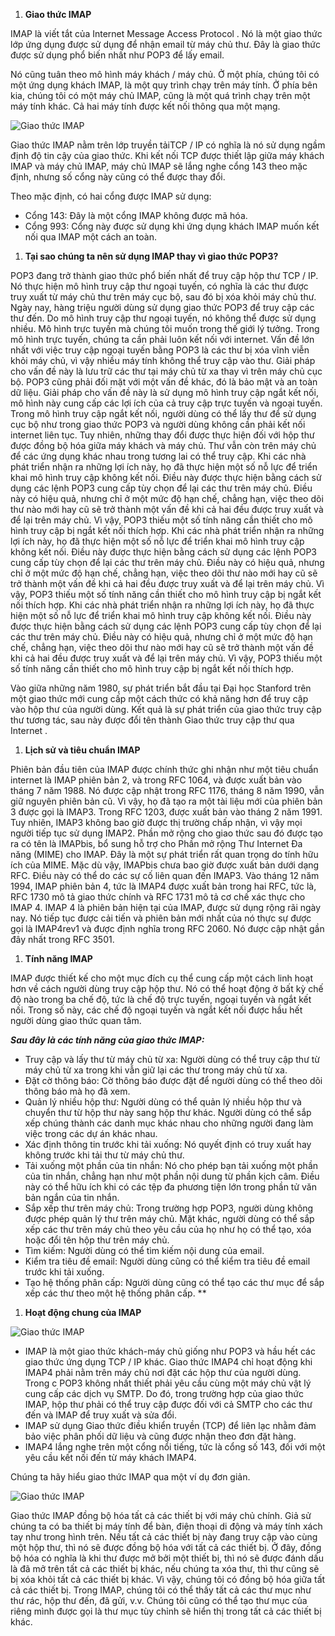 ﻿1. **Giao thức IMAP**

IMAP là viết tắt của Internet Message Access Protocol . Nó là một giao thức lớp ứng dụng được sử dụng để nhận email từ máy chủ thư. Đây là giao thức được sử dụng phổ biến nhất như POP3 để lấy email.

Nó cũng tuân theo mô hình máy khách / máy chủ. Ở một phía, chúng tôi có một ứng dụng khách IMAP, là một quy trình chạy trên máy tính. Ở phía bên kia, chúng tôi có một máy chủ IMAP, cũng là một quá trình chạy trên một máy tính khác. Cả hai máy tính được kết nối thông qua một mạng.

![Giao thức IMAP](Aspose.Words.55bd21cf-3e58-4b22-9e6e-d94c35aa7b7b.001.png)

Giao thức IMAP nằm trên lớp truyền tảiTCP / IP có nghĩa là nó sử dụng ngầm định độ tin cậy của giao thức. Khi kết nối TCP được thiết lập giữa máy khách IMAP và máy chủ IMAP, máy chủ IMAP sẽ lắng nghe cổng 143 theo mặc định, nhưng số cổng này cũng có thể được thay đổi.

Theo mặc định, có hai cổng được IMAP sử dụng:

- Cổng 143: Đây là một cổng IMAP không được mã hóa.
- Cổng 993: Cổng này được sử dụng khi ứng dụng khách IMAP muốn kết nối qua IMAP một cách an toàn.
1. **Tại sao chúng ta nên sử dụng IMAP thay vì giao thức POP3?**

POP3 đang trở thành giao thức phổ biến nhất để truy cập hộp thư TCP / IP. Nó thực hiện mô hình truy cập thư ngoại tuyến, có nghĩa là các thư được truy xuất từ ​​máy chủ thư trên máy cục bộ, sau đó bị xóa khỏi máy chủ thư. Ngày nay, hàng triệu người dùng sử dụng giao thức POP3 để truy cập các thư đến. Do mô hình truy cập thư ngoại tuyến, nó không thể được sử dụng nhiều. Mô hình trực tuyến mà chúng tôi muốn trong thế giới lý tưởng. Trong mô hình trực tuyến, chúng ta cần phải luôn kết nối với internet. Vấn đề lớn nhất với việc truy cập ngoại tuyến bằng POP3 là các thư bị xóa vĩnh viễn khỏi máy chủ, vì vậy nhiều máy tính không thể truy cập vào thư. Giải pháp cho vấn đề này là lưu trữ các thư tại máy chủ từ xa thay vì trên máy chủ cục bộ. POP3 cũng phải đối mặt với một vấn đề khác, đó là bảo mật và an toàn dữ liệu. Giải pháp cho vấn đề này là sử dụng mô hình truy cập ngắt kết nối, mô hình này cung cấp các lợi ích của cả truy cập trực tuyến và ngoại tuyến. Trong mô hình truy cập ngắt kết nối, người dùng có thể lấy thư để sử dụng cục bộ như trong giao thức POP3 và người dùng không cần phải kết nối internet liên tục. Tuy nhiên, những thay đổi được thực hiện đối với hộp thư được đồng bộ hóa giữa máy khách và máy chủ. Thư vẫn còn trên máy chủ để các ứng dụng khác nhau trong tương lai có thể truy cập. Khi các nhà phát triển nhận ra những lợi ích này, họ đã thực hiện một số nỗ lực để triển khai mô hình truy cập không kết nối. Điều này được thực hiện bằng cách sử dụng các lệnh POP3 cung cấp tùy chọn để lại các thư trên máy chủ. Điều này có hiệu quả, nhưng chỉ ở một mức độ hạn chế, chẳng hạn, việc theo dõi thư nào mới hay cũ sẽ trở thành một vấn đề khi cả hai đều được truy xuất và để lại trên máy chủ. Vì vậy, POP3 thiếu một số tính năng cần thiết cho mô hình truy cập bị ngắt kết nối thích hợp. Khi các nhà phát triển nhận ra những lợi ích này, họ đã thực hiện một số nỗ lực để triển khai mô hình truy cập không kết nối. Điều này được thực hiện bằng cách sử dụng các lệnh POP3 cung cấp tùy chọn để lại các thư trên máy chủ. Điều này có hiệu quả, nhưng chỉ ở một mức độ hạn chế, chẳng hạn, việc theo dõi thư nào mới hay cũ sẽ trở thành một vấn đề khi cả hai đều được truy xuất và để lại trên máy chủ. Vì vậy, POP3 thiếu một số tính năng cần thiết cho mô hình truy cập bị ngắt kết nối thích hợp. Khi các nhà phát triển nhận ra những lợi ích này, họ đã thực hiện một số nỗ lực để triển khai mô hình truy cập không kết nối. Điều này được thực hiện bằng cách sử dụng các lệnh POP3 cung cấp tùy chọn để lại các thư trên máy chủ. Điều này có hiệu quả, nhưng chỉ ở một mức độ hạn chế, chẳng hạn, việc theo dõi thư nào mới hay cũ sẽ trở thành một vấn đề khi cả hai đều được truy xuất và để lại trên máy chủ. Vì vậy, POP3 thiếu một số tính năng cần thiết cho mô hình truy cập bị ngắt kết nối thích hợp.

Vào giữa những năm 1980, sự phát triển bắt đầu tại Đại học Stanford trên một giao thức mới cung cấp một cách thức có khả năng hơn để truy cập vào hộp thư của người dùng. Kết quả là sự phát triển của giao thức truy cập thư tương tác, sau này được đổi tên thành Giao thức truy cập thư qua Internet .

1. **Lịch sử và tiêu chuẩn IMAP**

Phiên bản đầu tiên của IMAP được chính thức ghi nhận như một tiêu chuẩn internet là IMAP phiên bản 2, và trong RFC 1064, và được xuất bản vào tháng 7 năm 1988. Nó được cập nhật trong RFC 1176, tháng 8 năm 1990, vẫn giữ nguyên phiên bản cũ. Vì vậy, họ đã tạo ra một tài liệu mới của phiên bản 3 được gọi là IMAP3. Trong RFC 1203, được xuất bản vào tháng 2 năm 1991. Tuy nhiên, IMAP3 không bao giờ được thị trường chấp nhận, vì vậy mọi người tiếp tục sử dụng IMAP2. Phần mở rộng cho giao thức sau đó được tạo ra có tên là IMAPbis, bổ sung hỗ trợ cho Phần mở rộng Thư Internet Đa năng (MIME) cho IMAP. Đây là một sự phát triển rất quan trọng do tính hữu ích của MIME. Mặc dù vậy, IMAPbis chưa bao giờ được xuất bản dưới dạng RFC. Điều này có thể do các sự cố liên quan đến IMAP3. Vào tháng 12 năm 1994, IMAP phiên bản 4, tức là IMAP4 được xuất bản trong hai RFC, tức là, RFC 1730 mô tả giao thức chính và RFC 1731 mô tả cơ chế xác thực cho IMAP 4. IMAP 4 là phiên bản hiện tại của IMAP, được sử dụng rộng rãi ngày nay. Nó tiếp tục được cải tiến và phiên bản mới nhất của nó thực sự được gọi là IMAP4rev1 và được định nghĩa trong RFC 2060. Nó được cập nhật gần đây nhất trong RFC 3501.

1. **Tính năng IMAP**

IMAP được thiết kế cho một mục đích cụ thể cung cấp một cách linh hoạt hơn về cách người dùng truy cập hộp thư. Nó có thể hoạt động ở bất kỳ chế độ nào trong ba chế độ, tức là chế độ trực tuyến, ngoại tuyến và ngắt kết nối. Trong số này, các chế độ ngoại tuyến và ngắt kết nối được hầu hết người dùng giao thức quan tâm.

***Sau đây là các tính năng của giao thức IMAP:***

- Truy cập và lấy thư từ máy chủ từ xa: Người dùng có thể truy cập thư từ máy chủ từ xa trong khi vẫn giữ lại các thư trong máy chủ từ xa.
- Đặt cờ thông báo: Cờ thông báo được đặt để người dùng có thể theo dõi thông báo mà họ đã xem.
- Quản lý nhiều hộp thư: Người dùng có thể quản lý nhiều hộp thư và chuyển thư từ hộp thư này sang hộp thư khác. Người dùng có thể sắp xếp chúng thành các danh mục khác nhau cho những người đang làm việc trong các dự án khác nhau.
- Xác định thông tin trước khi tải xuống: Nó quyết định có truy xuất hay không trước khi tải thư từ máy chủ thư.
- Tải xuống một phần của tin nhắn: Nó cho phép bạn tải xuống một phần của tin nhắn, chẳng hạn như một phần nội dung từ phần kịch câm. Điều này có thể hữu ích khi có các tệp đa phương tiện lớn trong phần tử văn bản ngắn của tin nhắn.
- Sắp xếp thư trên máy chủ: Trong trường hợp POP3, người dùng không được phép quản lý thư trên máy chủ. Mặt khác, người dùng có thể sắp xếp các thư trên máy chủ theo yêu cầu của họ như họ có thể tạo, xóa hoặc đổi tên hộp thư trên máy chủ.
- Tìm kiếm: Người dùng có thể tìm kiếm nội dung của email.
- Kiểm tra tiêu đề email: Người dùng cũng có thể kiểm tra tiêu đề email trước khi tải xuống.
- Tạo hệ thống phân cấp: Người dùng cũng có thể tạo các thư mục để sắp xếp các thư theo một hệ thống phân cấp.
**


1. **Hoạt động chung của IMAP**

![Giao thức IMAP](Aspose.Words.55bd21cf-3e58-4b22-9e6e-d94c35aa7b7b.002.png)

- IMAP là một giao thức khách-máy chủ giống như POP3 và hầu hết các giao thức ứng dụng TCP / IP khác. Giao thức IMAP4 chỉ hoạt động khi IMAP4 phải nằm trên máy chủ nơi đặt các hộp thư của người dùng. Trong c POP3 không nhất thiết phải yêu cầu cùng một máy chủ vật lý cung cấp các dịch vụ SMTP. Do đó, trong trường hợp của giao thức IMAP, hộp thư phải có thể truy cập được đối với cả SMTP cho các thư đến và IMAP để truy xuất và sửa đổi.
- IMAP sử dụng Giao thức điều khiển truyền (TCP) để liên lạc nhằm đảm bảo việc phân phối dữ liệu và cũng được nhận theo đơn đặt hàng.
- IMAP4 lắng nghe trên một cổng nổi tiếng, tức là cổng số 143, đối với một yêu cầu kết nối đến từ máy khách IMAP4.

Chúng ta hãy hiểu giao thức IMAP qua một ví dụ đơn giản.

![Giao thức IMAP](Aspose.Words.55bd21cf-3e58-4b22-9e6e-d94c35aa7b7b.002.png)

Giao thức IMAP đồng bộ hóa tất cả các thiết bị với máy chủ chính. Giả sử chúng ta có ba thiết bị máy tính để bàn, điện thoại di động và máy tính xách tay như trong hình trên. Nếu tất cả các thiết bị này đang truy cập vào cùng một hộp thư, thì nó sẽ được đồng bộ hóa với tất cả các thiết bị. Ở đây, đồng bộ hóa có nghĩa là khi thư được mở bởi một thiết bị, thì nó sẽ được đánh dấu là đã mở trên tất cả các thiết bị khác, nếu chúng ta xóa thư, thì thư cũng sẽ bị xóa khỏi tất cả các thiết bị khác. Vì vậy, chúng tôi có đồng bộ hóa giữa tất cả các thiết bị. Trong IMAP, chúng tôi có thể thấy tất cả các thư mục như thư rác, hộp thư đến, đã gửi, v.v. Chúng tôi cũng có thể tạo thư mục của riêng mình được gọi là thư mục tùy chỉnh sẽ hiển thị trong tất cả các thiết bị khác.

